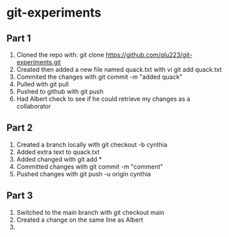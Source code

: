 # git-experiments
## Part 1
1. Cloned the repo with: git clone https://github.com/qlu223/git-experiments.git
2. Created then added a new file named quack.txt with vi git add quack.txt
3. Commited the changes with git commit -m "added quack"
4. Pulled with git pull 
5. Pushed to github with git push
6. Had Albert check to see if he could retrieve my changes as a collaborator

## Part 2
1. Created a branch locally with git checkout -b cynthia
2. Added extra text to quack.txt
3. Added changed with git add *
4. Committed changes with git commit -m "comment"
5. Pushed changes with git push -u origin cynthia

## Part 3
1. Switched to the main branch with git checkout main
2. Created a change on the same line as Albert
3. 
